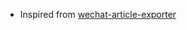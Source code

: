 
- Inspired from [wechat-article-exporter](https://github.com/jooooock/wechat-article-exporter?tab=readme-ov-file#earth_americas-%E5%85%B3%E4%BA%8E%E4%BB%A3%E7%90%86%E6%B1%A0)